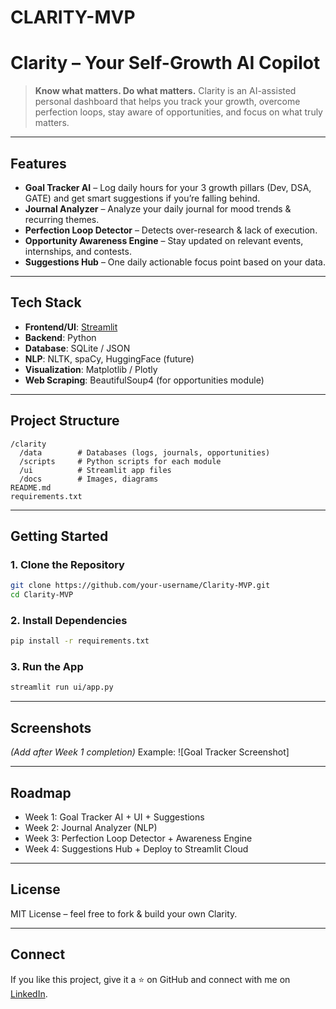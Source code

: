 # CLARITY-MVP

# **Clarity – Your Self-Growth AI Copilot**

> **Know what matters. Do what matters.**
> Clarity is an AI-assisted personal dashboard that helps you track your growth, overcome perfection loops, stay aware of opportunities, and focus on what truly matters.

---

## **Features**

* **Goal Tracker AI** – Log daily hours for your 3 growth pillars (Dev, DSA, GATE) and get smart suggestions if you’re falling behind.
* **Journal Analyzer** – Analyze your daily journal for mood trends & recurring themes.
* **Perfection Loop Detector** – Detects over-research & lack of execution.
* **Opportunity Awareness Engine** – Stay updated on relevant events, internships, and contests.
* **Suggestions Hub** – One daily actionable focus point based on your data.

---

## **Tech Stack**

* **Frontend/UI**: [Streamlit](https://streamlit.io/)
* **Backend**: Python
* **Database**: SQLite / JSON
* **NLP**: NLTK, spaCy, HuggingFace (future)
* **Visualization**: Matplotlib / Plotly
* **Web Scraping**: BeautifulSoup4 (for opportunities module)

---

## **Project Structure**

```
/clarity
  /data        # Databases (logs, journals, opportunities)
  /scripts     # Python scripts for each module
  /ui          # Streamlit app files
  /docs        # Images, diagrams
README.md
requirements.txt
```

---

## **Getting Started**

### 1. Clone the Repository

```bash
git clone https://github.com/your-username/Clarity-MVP.git
cd Clarity-MVP
```

### 2. Install Dependencies

```bash
pip install -r requirements.txt
```

### 3. Run the App

```bash
streamlit run ui/app.py
```

---

## **Screenshots**

*(Add after Week 1 completion)*
Example:
![Goal Tracker Screenshot]

---

## **Roadmap**

* Week 1: Goal Tracker AI + UI + Suggestions
* Week 2: Journal Analyzer (NLP)
* Week 3: Perfection Loop Detector + Awareness Engine
* Week 4: Suggestions Hub + Deploy to Streamlit Cloud

---

## **License**

MIT License – feel free to fork & build your own Clarity.

---

## **Connect**

If you like this project, give it a ⭐ on GitHub and connect with me on [LinkedIn](#).


